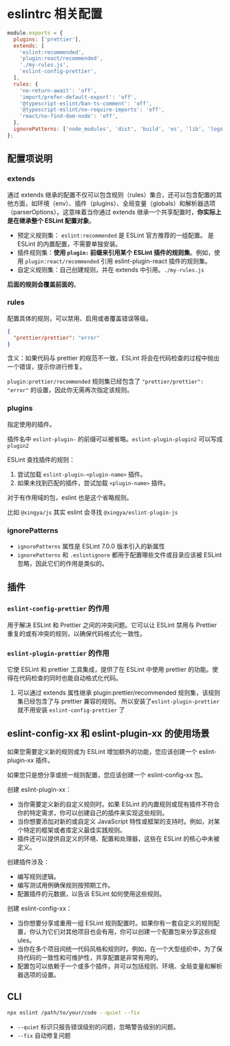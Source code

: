# eslintrc 相关配置

```javascript
module.exports = {
  plugins: ['prettier'],
  extends: [
    'eslint:recommended',
    'plugin:react/recommended',
    './my-rules.js',
    'eslint-config-prettier',
  ],
  rules: {
    'no-return-await': 'off',
    'import/prefer-default-export': 'off',
    '@typescript-eslint/ban-ts-comment': 'off',
    '@typescript-eslint/no-require-imports': 'off',
    'react/no-find-dom-node': 'off',
  },
  ignorePatterns: ['node_modules', 'dist', 'build', 'es', 'lib', 'logs', 'coverage'],
};
```

## 配置项说明

### extends

通过 extends 继承的配置不仅可以包含规则（rules）集合，还可以包含配置的其他方面，如环境（env）、插件（plugins）、全局变量（globals）和解析器选项（parserOptions）。这意味着当你通过 extends 继承一个共享配置时，**你实际上是在继承整个 ESLint 配置对象**。

- 预定义规则集： `eslint:recommended` 是 ESLint 官方推荐的一组配置。 是 ESLint 的内置配置，不需要单独安装。
- 插件规则集：**使用 `plugin:` 前缀来引用某个 ESLint 插件的规则集**。例如，使用 `plugin:react/recommended` 引用 eslint-plugin-react 插件的规则集。
- 自定义规则集：自己创建规则，并在 extends 中引用。`./my-rules.js`

**后面的规则会覆盖前面的**。

### rules

配置具体的规则，可以禁用、启用或者覆盖错误等级。

```json
{
  "prettier/prettier": "error"
}
```

含义：如果代码与 prettier 的规范不一致，ESLint 将会在代码检查的过程中抛出一个错误，提示你进行修复。

`plugin:prettier/recommended` 规则集已经包含了 `"prettier/prettier": "error"` 的设置，因此你无需再次指定该规则。

### plugins

指定使用的插件。

插件名中 `eslint-plugin-` 的前缀可以被省略。`eslint-plugin-plugin2` 可以写成 `plugin2`

ESLint 查找插件的规则：

1. 尝试加载 `eslint-plugin-<plugin-name>` 插件。
2. 如果未找到匹配的插件，尝试加载 `<plugin-name>` 插件。

对于有作用域的包，eslint 也是这个省略规则。

比如 `@xingya/js` 其实 eslint 会寻找 `@xingya/eslint-plugin-js`

### ignorePatterns

- `ignorePatterns` 属性是 ESLint 7.0.0 版本引入的新属性
- `ignorePatterns` 和 `.eslintignore` 都用于配置哪些文件或目录应该被 ESLint 忽略，因此它们的作用是类似的。

## 插件

### `eslint-config-prettier` 的作用

用于解决 ESLint 和 Prettier 之间的冲突问题。它可以让 ESLint 禁用与 Prettier 重复的或有冲突的规则，以确保代码格式化一致性。

### `eslint-plugin-prettier` 的作用

它使 ESLint 和 prettier 工具集成，提供了在 ESLint 中使用 prettier 的功能。使得在代码检查的同时也能自动格式化代码。

1. 可以通过 extends 属性继承 plugin:prettier/recommended 规则集，该规则集已经包含了与 prettier 兼容的规则。 所以安装了`eslint-plugin-prettier` 就不用安装 `eslint-config-prettier` 了

## eslint-config-xx 和 eslint-plugin-xx 的使用场景

如果您需要定义新的规则或为 ESLint 增加额外的功能，您应该创建一个 eslint-plugin-xx 插件。

如果您只是想分享或统一规则配置，您应该创建一个 eslint-config-xx 包。

创建 eslint-plugin-xx：

- 当你需要定义新的自定义规则时。如果 ESLint 的内置规则或现有插件不符合你的特定需求，你可以创建自己的插件来实现这些规则。
- 当你想要添加对新的或自定义 JavaScript 特性或框架的支持时。例如，对某个特定的框架或者库定义最佳实践规则。
- 插件还可以提供自定义的环境、配置和处理器，这些在 ESLint 的核心中未被定义。

创建插件涉及：

- 编写规则逻辑。
- 编写测试用例确保规则按预期工作。
- 配置插件的元数据，以告诉 ESLint 如何使用这些规则。

创建 eslint-config-xx：

- 当你想要分享或重用一组 ESLint 规则配置时。如果你有一套自定义的规则配置，你认为它们对其他项目也会有用，你可以创建一个配置包来分享这些规 ules。
- 当你在多个项目间统一代码风格和规则时。例如，在一个大型组织中，为了保持代码的一致性和可维护性，共享配置是非常有用的。
- 配置包可以依赖于一个或多个插件，并可以包括规则、环境、全局变量和解析器选项的设置。

## CLI

```bash
npx eslint /path/to/your/code --quiet --fix
```

- `--quiet` 标识只报告错误级别的问题，忽略警告级别的问题。
- `--fix` 自动修复问题
